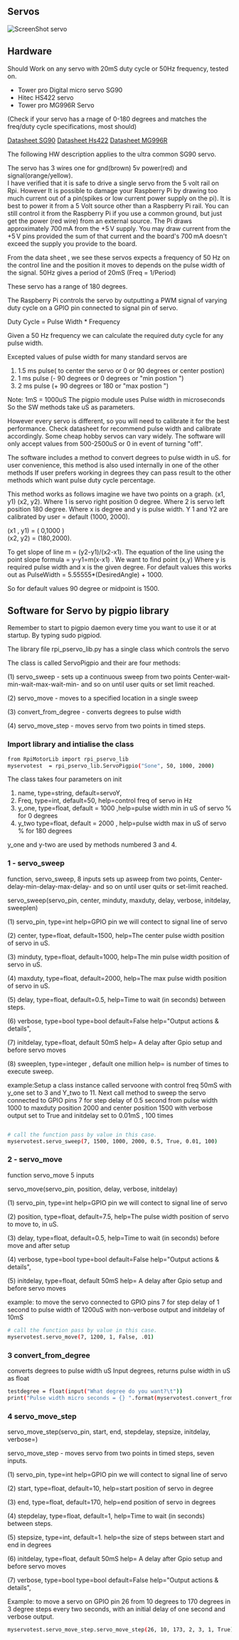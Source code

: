 Servos
----------------------------------

![ScreenShot servo](https://github.com/gavinlyonsrepo/RpiMotorLib/blob/master/images/sg90.jpg)

Hardware
------------------------------------

Should Work on any servo with 20mS duty cycle or 50Hz frequency, tested on.

* Tower pro Digital micro servo SG90 
* Hitec HS422 servo
* Tower pro MG996R Servo

(Check if your servo has a rnage of 0-180 degrees and 
matches the freq/duty cycle specifications, most should)

[Datasheet SG90](http://www.micropik.com/PDF/SG90Servo.pdf)
[Datasheet Hs422](https://cdn.sparkfun.com/datasheets/Robotics/hs422-31422S.pdf)
[Datasheet MG996R](http://www.datasheetcafe.com/mg996r-datasheet-digital-servo/)

The following HW description applies to the ultra common SG90 servo.

The servo has 3 wires one for gnd(brown) 5v power(red) and signal(orange/yellow).  
I have verified that it is safe to drive a single servo from the 5 volt rail on Rpi.
However It is possible to damage your Raspberry Pi by drawing 
too much current out of a pin(spikes or low current power supply on the pi). 
It is best to power it from a 5 Volt source other than a Raspberry Pi rail. 
You can still control it from the Raspberry Pi if you use a common ground, 
but just get the power (red wire) from an external source. 
The Pi draws approximately 700 mA from the +5 V supply. You may draw current from the +5 V pins provided 
the sum of that current and the board's 700 mA doesn't exceed the supply you provide to the board. 

From the data sheet , we see these servos expects a frequency of 50 Hz 
on the control line and the position it moves to depends on the pulse width of the signal.
50Hz gives a period of 20mS (Freq = 1/Period)

These servo has a range of 180 degrees.

The Raspberry Pi controls the servo by outputting a PWM signal of varying 
duty cycle on a GPIO pin connected to signal pin of servo.



Duty Cycle = Pulse Width * Frequency

Given a 50 Hz frequency we can calculate the required duty cycle for any pulse width.

Excepted values of pulse width  for many standard servos are
1. 1.5 ms pulse( to center the servo or 0 or 90 degrees or center postion)
2. 1 ms pulse (- 90 degrees or 0 degrees or "min postion ") 
3. 2 ms pulse (+ 90 degrees or 180 or "max postion ")

Note: 1mS = 1000uS The pigpio module uses Pulse width in microseconds
So the  SW methods take uS as parameters.

However every servo is different, so you will need to calibrate it for the best performance.
Check datasheet for recommend pulse width and calibrate accordingly.
Some cheap hobby servos can vary widely.
The software will only accept values from 500-2500uS or 0 in event of turning "off".

The software includes a method to convert degrees to pulse width in uS.
for user convenience, this method is also used internally in one of the other methods
If user prefers working in degrees they can pass result to the other methods
which want pulse duty cycle percentage.

This method works as follows imagine we have two points on a graph. 
(x1, y1) (x2, y2). 
Where 1 is servo right position 0 degree. 
Where 2 is servo left position  180 degree. 
Where x is degree and y is pulse width. 
Y 1 and Y2 are calibrated by user = default (1000, 2000). 

(x1 , y1) = ( 0,1000 )  
(x2, y2) =  (180,2000).

To get slope of line m = (y2-y1)/(x2-x1).
The equation of the line using the point slope formula = y-y1=m(x-x1) .
We want to find point (x,y)
Where y is required pulse width and x is the given degree.
For default values this works out as PulseWidth = 5.55555*(DesiredAngle) + 1000.

So for default values 90 degree or midpoint is 1500. 

 
Software for Servo by pigpio library
--------------------------------------------

Remember to start to pigpio daemon every time you want to use it or at
startup. By typing sudo pigpiod.

The library file rpi_pservo_lib.py has a single class 
which controls the servo 

The class is called ServoPigpio and their are four methods:

(1) servo_sweep - sets up a continuous sweep from two points
Center-wait-min-wait-max-wait-min- and so on until user quits or set limit reached.

(2) servo_move - moves to a specified location in a single sweep

(3) convert_from_degree - converts degrees to pulse width 

(4) servo_move_step - moves servo from two points in timed steps.


### Import library and intialise the class 

```sh
from RpiMotorLib import rpi_pservo_lib
myservotest  = rpi_pservo_lib.ServoPigpio("Sone", 50, 1000, 2000)
```

The class takes four parameters on init
1. name, type=string, default=servoY,  
2. Freq, type=int, default=50, help=control freq of servo in Hz
3. y_one, type=float, default = 1000 ,help=pulse width min in uS of servo % for 0 degrees
4. y_two type=float, default = 2000 , help=pulse width max in uS of servo % for 180 degrees

y_one and y-two are used by methods numbered 3 and 4. 

### 1 - servo_sweep

function, servo_sweep, 8 inputs
sets up asweep from two points, 
Center-delay-min-delay-max-delay- and so on until user quits or set-limit reached.

 servo_sweep(servo_pin, center, minduty, maxduty, delay, verbose, initdelay, sweeplen)

 (1) servo_pin, type=int help=GPIO pin
 we will contect to signal line of servo
 
 (2) center, type=float, default=1500,
 help=The center pulse width position of servo in uS.
 
 (3) minduty, type=float, default=1000,
 help=The min pulse width position of servo in uS.
 
 (4) maxduty, type=float, default=2000,
 help=The max pulse width position of servo in uS.
 
 (5) delay, type=float, default=0.5,
 help=Time to wait (in seconds) between steps.
 
 (6) verbose, type=bool  type=bool default=False
  help="Output actions & details",

 (7) initdelay, type=float, default 50mS
    help= A delay after Gpio setup and before servo moves
    
 (8)  sweeplen, type=integer , default one million
     help=  is number of times to execute sweep.
 
 example:Setup a class instance called servoone with control freq 50mS
 with y_one set to 3 and Y_two to 11. Next call method
 to sweep the servo connected to GPIO pins 7
 for step delay of 0.5 second from pulse width
 1000 to maxduty position 2000 and center position 1500
 with verbose output set to True and initdelay set to 0.01mS , 100 times
 
```sh

# call the function pass by value in this case.
myservotest.servo_sweep(7, 1500, 1000, 2000, 0.5, True, 0.01, 100)

```

### 2 - servo_move


function servo_move 5 inputs

 servo_move(servo_pin, position, delay, verbose, initdelay)

 (1) servo_pin, type=int help=GPIO pin
 we will contect to signal line of servo
 
 (2) position, type=float, default=7.5,
 help=The  pulse width position of servo to move to, in uS.
 
 (3) delay, type=float, default=0.5,
 help=Time to wait (in seconds) before move and after setup
 
 (4) verbose, type=bool  type=bool default=False
  help="Output actions & details",

 (5) initdelay, type=float, default 50mS
    help= A delay after Gpio setup and before servo moves

 example: to move the servo connected to GPIO pins 7
 for step delay of 1 second to pulse width of 1200uS
 with non-verbose output and initdelay of 10mS
 
```sh
# call the function pass by value in this case.
myservotest.servo_move(7, 1200, 1, False, .01)
```

### 3 convert_from_degree

converts degrees to pulse width uS
Input degrees,
returns pulse width in uS as float

```sh
testdegree = float(input("What degree do you want?\t"))
print("Pulse width micro seconds = {} ".format(myservotest.convert_from_degree(testdegree)))
```

### 4 servo_move_step 

servo_move_step(servo_pin, start, end, stepdelay, stepsize, initdelay, verbose=)

servo_move_step - moves servo from two points in timed steps,
seven inputs. 


(1) servo_pin, type=int help=GPIO pin
we will contect to signal line of servo

(2) start, type=float, default=10,
help=start position of servo in degree

(3) end, type=float, default=170,
help=end position of servo in degrees 

(4) stepdelay, type=float, default=1,
help=Time to wait (in seconds) between steps.

(5) stepsize, type=int, default=1.
help=the size of steps between start and end in degrees

(6) initdelay, type=float, default 50mS
help= A delay after Gpio setup and before servo moves

(7) verbose, type=bool  type=bool default=False
 help="Output actions & details",
         
Example: to move a servo on GPIO pin 26 from 10 degrees to 170 
degrees in 3 degree steps every two seconds, with an initial delay 
of one second and verbose output.   

```sh
myservotest.servo_move_step.servo_move_step(26, 10, 173, 2, 3, 1, True)

```        
